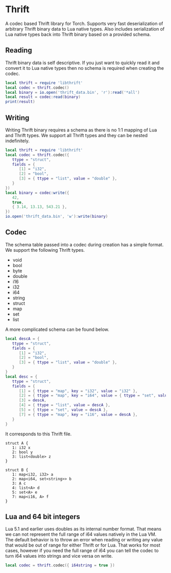 Thrift
======

A codec based Thrift library for Torch. Supports very fast deserialization of
arbitrary Thrift binary data to Lua native types. Also includes serialization
of Lua native types back into Thrift binary based on a provided schema.

Reading
-------

Thrift binary data is self descriptive. If you just want to quickly
read it and convert it to Lua native types then no schema is required
when creating the codec.

```lua
local thrift = require 'libthrift'
local codec = thrift.codec()
local binary = io.open('thrift_data.bin', 'r'):read('*all')
local result = codec:read(binary)
print(result)
```

Writing
-------

Writing Thrift binary requires a schema as there is no 1:1 mapping
of Lua and Thrift types. We support all Thrift types and they can
be nested indefinitely.

```lua
local thrift = require 'libthrift'
local codec = thrift.codec({
   ttype = "struct",
   fields = {
      [1] = "i32",
      [2] = "bool",
      [3] = { ttype = "list", value = "double" },
   }
})
local binary = codec:write({
   42,
   true,
   { 3.14, 13.13, 543.21 },
})
io.open('thrift_data.bin', 'w'):write(binary)
```

Codec
-----

The schema table passed into a codec during creation has a simple
format. We support the following Thrift types.

   - void
   - bool
   - byte
   - double
   - i16
   - i32
   - i64
   - string
   - struct
   - map
   - set
   - list

A more complicated schema can be found below.

```lua
local descA = {
   ttype = "struct",
   fields = {
      [1] = "i32",
      [2] = "bool",
      [3] = { ttype = "list", value = "double" },
   }
}
local desc = {
   ttype = "struct",
   fields = {
      [1] = { ttype = "map", key = "i32", value = "i32" },
      [2] = { ttype = "map", key = "i64", value = { ttype = "set", value = "string" } },
      [3] = descA,
      [4] = { ttype = "list", value = descA },
      [5] = { ttype = "set", value = descA },
      [7] = { ttype = "map", key = "i16", value = descA },
   }
}
```

It corresponds to this Thrift file.

```thrift
struct A {
   1: i32 x
   2: bool y
   3: list<double> z
}

struct B {
   1: map<i32, i32> a
   2: map<i64, set<string>> b
   3: A c
   4: list<A> d
   5: set<A> e
   7: map<i16, A> f
}
```

Lua and 64 bit integers
-----------------------

Lua 5.1 and earlier uses doubles as its internal number format.
That means we can not represent the full range of i64 values
natively in the Lua VM. The default behavior is to throw an error
when reading or writing any value that would be out of range
for either Thrift or for Lua. That works for most cases,
however if you need the full range of i64 you can tell the
codec to turn i64 values into strings and vice versa on write.

```lua
local codec = thrift.codec({ i64string = true })
```
